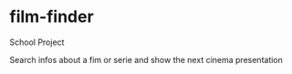 # film-finder

School Project

Search infos about a fim or serie and show the next cinema presentation
